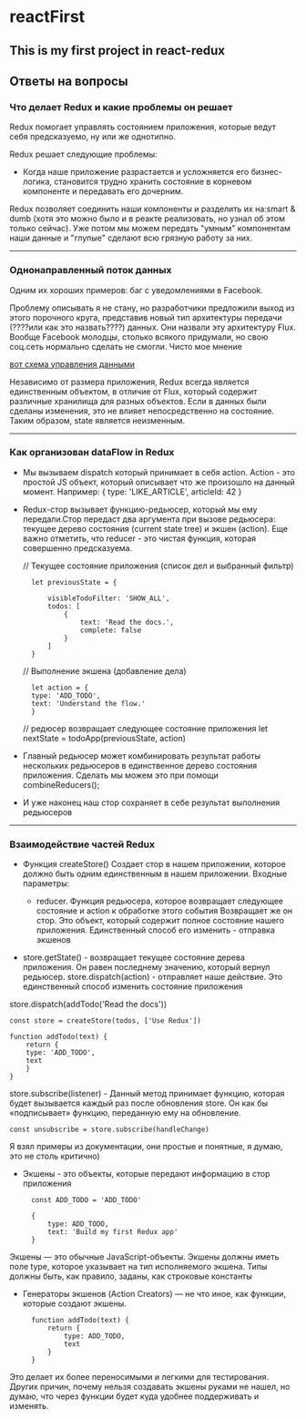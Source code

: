 # reactFirst
## This is my first project in react-redux

## Ответы на вопросы
### Что делает Redux и какие проблемы он решает
Redux помогает управлять состоянием приложения, которые ведут себя предсказуемо, ну или же однотипно.

Redux решает следующие проблемы:

* Когда наше приложение разрастается и усложняется его бизнес-логика, становится трудно хранить состояние в корневом компоненте и передавать его дочерним. 

Redux позволяет соединить наши компоненты и разделить их на:smart & dumb (хотя это можно было и в реакте реализовать, но узнал об этом только сейчас). Уже потом мы можем передать "умным" компонентам наши данные и "глупые" сделают всю грязную работу за них. 
***
### Однонаправленный поток данных

Одним их хороших примеров: баг с уведомлениями в Facebook.

Проблему описывать я не стану, но разработчики предложили выход из этого порочного круга, представив новый тип архитектуры передачи (????или как это назвать????) данных. Они назвали эту архитектуру Flux. Вообще Facebook молодцы, столько всякого придумали, но свою соц.сеть нормально сделать не смогли. Чисто мое мнение

[вот схема управления данными](https://miro.medium.com/max/875/1*lZM0yU9ExEMd7DggVxXkxA.png)

Независимо от размера приложения, Redux всегда является единственным объектом, в отличие от Flux, который содержит различные хранилища для разных объектов. Если в данных были сделаны изменения, это не влияет непосредственно на состояние. Таким образом, state является неизменным.

********************************

### Как организован dataFlow in Redux

* Мы вызываем dispatch который принимает в себя action. Action - это простой JS объект, который описывает что же произошло на данный момент. Например:
    { type: 'LIKE_ARTICLE', articleId: 42 }

* Redux-стор вызывает функцию-редьюсер, который мы ему передали.Стор передаст два аргумента при вызове редьюсера: текущее дерево состояния (current state tree) и экшен (action). Еще важно отметить, что reducer - это чистая функция, которая совершенно предсказуема.

    // Текущее состояние приложения (список дел и выбранный фильтр)

        let previousState = {

            visibleTodoFilter: 'SHOW_ALL',
            todos: [ 
                {
                    text: 'Read the docs.',
                    complete: false
                }
            ]
        }

    // Выполнение экшена (добавление дела)

        let action = {
        type: 'ADD_TODO',
        text: 'Understand the flow.'
        }

    // редюсер возвращает следующее состояние приложения
    let nextState = todoApp(previousState, action)

* Главный редьюсер может комбинировать результат работы нескольких редьюсеров в единственное дерево состояния приложения. Сделать мы можем это при помощи combineReducers(); 

* И уже наконец наш стор сохраняет в себе результат выполнения редьюсеров
********************************
### Взаимодействие частей Redux
* Функция createStore()
Создает стор в нашем приложении, которое должно быть одним единственным в нашем приложении. Входные параметры:
    * reducer. Функция редьюсера, которое возвращает следующее состояние и action к обработке этого события
Возвращает же он стор. Это объект, который содержит полное состояние нашего приложения. Единственный способ его изменить - отправка экшенов

* store.getState() - возвращает текущее состояние дерева приложения. Он равен последнему значению, который вернул редьюсер.
store.dispatch(action) - отправляет наше действие. Это единственный способ изменить состояние приложения


store.dispatch(addTodo('Read the docs'))

    const store = createStore(todos, ['Use Redux'])

    function addTodo(text) {
        return {
        type: 'ADD_TODO',
        text
        }
    }
store.subscribe(listener) - Данный метод принимает функцию, которая будет вызывается каждый раз после обновления store. Он как бы «подписывает» функцию, переданную ему на обновление. 

    const unsubscribe = store.subscribe(handleChange)

Я взял примеры из документации, они простые и понятные, я думаю, это не столь критично)

* Экшены - это объекты, которые передают информацию в стор приложения

        const ADD_TODO = 'ADD_TODO'

        {
            type: ADD_TODO,
            text: 'Build my first Redux app'
        }
Экшены — это обычные JavaScript-объекты. Экшены должны иметь поле type, которое указывает на тип исполняемого экшена. Типы должны быть, как правило, заданы, как строковые константы

* Генераторы экшенов (Action Creators) — не что иное, как функции, которые создают экшены.

        function addTodo(text) {
            return {
                type: ADD_TODO,
                text
            }
        }

Это делает их более переносимыми и легкими для тестирования. Других причин, почему нельзя создавать экшены руками не нашел, но думаю, что через функции будет куда удобнее поддерживать и изменять.

